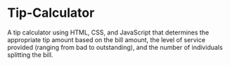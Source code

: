 # Tip-Calculator
A tip calculator using HTML, CSS, and JavaScript that determines the appropriate tip amount based on the bill amount, the level of service provided (ranging from bad to outstanding), and the number of individuals splitting the bill.

